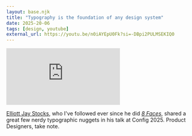 ```yaml
---
layout: base.njk
title: "Typography is the foundation of any design system"
date: 2025-20-06
tags: [design, youtube]
external_url: https://youtu.be/n0iAYEpU0Fk?si=-DBpi2PULMSEKIQ0
---
```


<div class="mt-7 relative w-full pb-[56.25%] overflow-hidden">
  <iframe
    class="absolute top-0 left-0 w-full h-full"
    src="https://www.youtube-nocookie.com/embed/n0iAYEpU0Fk?si=-DBpi2PULMSEKIQ0&amp;controls=0" 
    title="YouTube video player"
    frameborder="0"
    allow="accelerometer; autoplay; clipboard-write; encrypted-media; gyroscope; picture-in-picture; web-share"
    referrerpolicy="strict-origin-when-cross-origin"
    allowfullscreen>
  </iframe>
</div>

[Elliott Jay Stocks](https://elliotjaystocks.com/ "Elliott Jay Stocks's personal website"), who I've followed ever since he did [_8 Faces_](https://8faces.com/ "8 Faces Magazine"), shared a great few nerdy typographic nuggets in his talk at Config 2025. Product Designers, take note.
